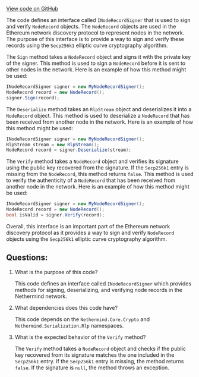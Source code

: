 [View code on GitHub](https://github.com/nethermindeth/nethermind/Nethermind.Network.Enr/INodeRecordSigner.cs)

The code defines an interface called `INodeRecordSigner` that is used to sign and verify `NodeRecord` objects. The `NodeRecord` objects are used in the Ethereum network discovery protocol to represent nodes in the network. The purpose of this interface is to provide a way to sign and verify these records using the `Secp256k1` elliptic curve cryptography algorithm.

The `Sign` method takes a `NodeRecord` object and signs it with the private key of the signer. This method is used to sign a `NodeRecord` before it is sent to other nodes in the network. Here is an example of how this method might be used:

```csharp
INodeRecordSigner signer = new MyNodeRecordSigner();
NodeRecord record = new NodeRecord();
signer.Sign(record);
```

The `Deserialize` method takes an `RlpStream` object and deserializes it into a `NodeRecord` object. This method is used to deserialize a `NodeRecord` that has been received from another node in the network. Here is an example of how this method might be used:

```csharp
INodeRecordSigner signer = new MyNodeRecordSigner();
RlpStream stream = new RlpStream();
NodeRecord record = signer.Deserialize(stream);
```

The `Verify` method takes a `NodeRecord` object and verifies its signature using the public key recovered from the signature. If the `Secp256k1` entry is missing from the `NodeRecord`, this method returns `false`. This method is used to verify the authenticity of a `NodeRecord` that has been received from another node in the network. Here is an example of how this method might be used:

```csharp
INodeRecordSigner signer = new MyNodeRecordSigner();
NodeRecord record = new NodeRecord();
bool isValid = signer.Verify(record);
```

Overall, this interface is an important part of the Ethereum network discovery protocol as it provides a way to sign and verify `NodeRecord` objects using the `Secp256k1` elliptic curve cryptography algorithm.
## Questions: 
 1. What is the purpose of this code?
    
    This code defines an interface called `INodeRecordSigner` which provides methods for signing, deserializing, and verifying node records in the Nethermind network.

2. What dependencies does this code have?
    
    This code depends on the `Nethermind.Core.Crypto` and `Nethermind.Serialization.Rlp` namespaces.

3. What is the expected behavior of the `Verify` method?
    
    The `Verify` method takes a `NodeRecord` object and checks if the public key recovered from its signature matches the one included in the `Secp256k1` entry. If the `Secp256k1` entry is missing, the method returns `false`. If the signature is `null`, the method throws an exception.